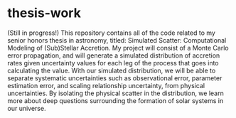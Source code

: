 # thesis-work
(Still in progress!) This repository contains all of the code related to my senior honors thesis in astronomy, titled: Simulated Scatter: Computational Modeling of (Sub)Stellar Accretion. My project will consist of a Monte Carlo error propagation, and will generate a simulated distribution of accretion rates given uncertainty values for each leg of the process that goes into calculating the value. With our simulated distribution, we will be able to separate systematic uncertainties such as observational error, parameter estimation error, and scaling relationship uncertainty, from physical uncertainties. By isolating the physical scatter in the distribution, we learn more about deep questions surrounding the formation of solar systems in our universe.
